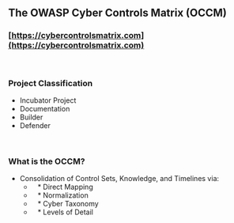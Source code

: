 ## The OWASP Cyber Controls Matrix (OCCM)

### [https://cybercontrolsmatrix.com](https://cybercontrolsmatrix.com)

&nbsp;
### Project Classification

* <i class="fas fa-egg" style="color:#233e81;"></i> Incubator Project
* <i class="fas fa-book" style="color:#233e81;"></i> Documentation
* <i class="fas fa-toolbox" style="color:#233e81;"></i> Builder
* <i class="fas fa-shield-alt" style="color:#233e81;"></i> Defender

&nbsp;
### What is the OCCM?

* Consolidation of Control Sets, Knowledge, and Timelines via:
  - &nbsp;&nbsp;&nbsp;\* Direct Mapping
  - &nbsp;&nbsp;&nbsp;\* Normalization
  - &nbsp;&nbsp;&nbsp;\* Cyber Taxonomy
  - &nbsp;&nbsp;&nbsp;\* Levels of Detail
